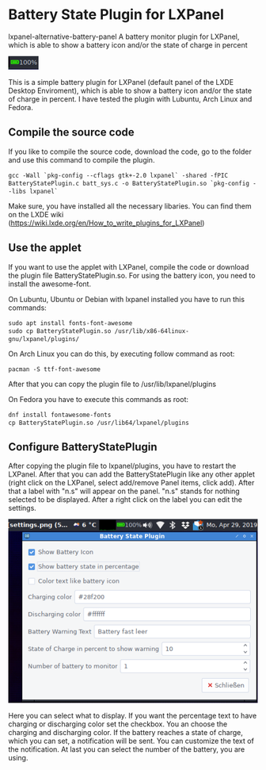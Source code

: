 # Battery State Plugin for LXPanel
lxpanel-alternative-battery-panel
A battery monitor plugin for LXPanel, which is able to show a battery icon and/or the state of charge in percent

![alt text](https://github.com/Tux4Admin/lxpanel-alternative-battery-panel/blob/master/pics/plugin_1.png)

This is a simple battery plugin for LXPanel (default panel of the LXDE Desktop Enviroment), which is able to show a battery icon
and/or the state of charge in percent. I have tested the plugin with Lubuntu, Arch Linux and Fedora. 

## Compile the source code
If you like to compile the source code, download the code, go to the folder and use this command to compile the plugin.

```
gcc -Wall `pkg-config --cflags gtk+-2.0 lxpanel` -shared -fPIC BatteryStatePlugin.c batt_sys.c -o BatteryStatePlugin.so `pkg-config --libs lxpanel`
```

Make sure, you have installed all the necessary libaries. You can find them on the LXDE wiki (https://wiki.lxde.org/en/How_to_write_plugins_for_LXPanel)


## Use the applet
If you want to use the applet with LXPanel, compile the code or download the plugin file BatteryStatePlugin.so. For using the battery
icon, you need to install the awesome-font.

On Lubuntu, Ubuntu or Debian with lxpanel installed you have to run this commands:
```
sudo apt install fonts-font-awesome
sudo cp BatteryStatePlugin.so /usr/lib/x86-64linux-gnu/lxpanel/plugins/
```


On Arch Linux you can do this, by executing follow command as root:
```
pacman -S ttf-font-awesome
```
After that you can copy the plugin file to /usr/lib/lxpanel/plugins

On Fedora you have to execute this commands as root:
```
dnf install fontawesome-fonts
cp BatteryStatePlugin.so /usr/lib64/lxpanel/plugins
```

## Configure BatteryStatePlugin
After copying the plugin file to lxpanel/plugins, you have to restart the LXPanel. After that you can add the BatteryStatePlugin like
any other applet (right click on the LXPanel, select add/remove Panel items, click add). After that a label with "n.s" will appear on 
the panel. "n.s" stands for nothing selected to be displayed. After a right click on the label you can edit the settings.

![alt text](https://github.com/Tux4Admin/lxpanel-alternative-battery-panel/blob/master/pics/settings.png)

Here you can select what to display. If you want the percentage text to have charging or discharging color set the checkbox. You an choose the charging and discharging color. If the battery reaches a state of charge, which you can set, a notification will be sent. You can customize the text of the notification. At last you can select the number of the battery, you are using.




